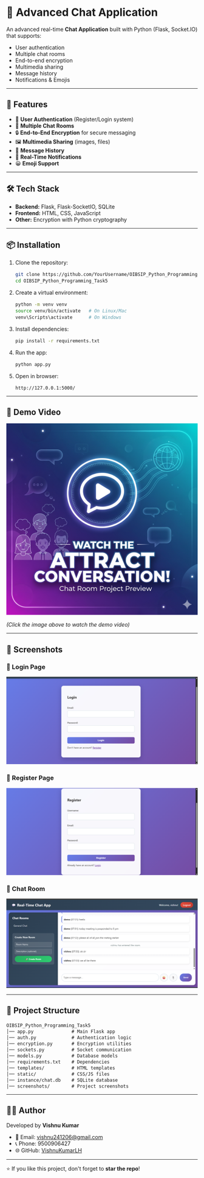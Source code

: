 # 💬 Advanced Chat Application

An advanced real-time **Chat Application** built with Python (Flask, Socket.IO) that supports:
- User authentication
- Multiple chat rooms
- End-to-end encryption
- Multimedia sharing
- Message history
- Notifications & Emojis

---

## 🚀 Features
- 🔑 **User Authentication** (Register/Login system)
- 💬 **Multiple Chat Rooms**
- 🔒 **End-to-End Encryption** for secure messaging
- 🖼️ **Multimedia Sharing** (images, files)
- 📜 **Message History**
- 🔔 **Real-Time Notifications**
- 😀 **Emoji Support**

---

## 🛠️ Tech Stack
- **Backend:** Flask, Flask-SocketIO, SQLite
- **Frontend:** HTML, CSS, JavaScript
- **Other:** Encryption with Python cryptography

---

## 📦 Installation

1. Clone the repository:
   ```bash
   git clone https://github.com/YourUsername/OIBSIP_Python_Programming_Task5.git
   cd OIBSIP_Python_Programming_Task5
   ```

2. Create a virtual environment:
   ```bash
   python -m venv venv
   source venv/bin/activate   # On Linux/Mac
   venv\Scripts\activate      # On Windows
   ```

3. Install dependencies:
   ```bash
   pip install -r requirements.txt
   ```

4. Run the app:
   ```bash
   python app.py
   ```

5. Open in browser:
   ```
   http://127.0.0.1:5000/
   ```

---

## 🎥 Demo Video

[![Demo Video](./demo_video.png)](https://youtu.be/your-demo-video-link)

*(Click the image above to watch the demo video)*

---

## 📸 Screenshots

### 🔑 Login Page
![Login Page](./login.png)

### 📝 Register Page
![Register Page](./register.png)

### 💬 Chat Room
![Chat Room](./chat_room.png)

---

## 📂 Project Structure
```
OIBSIP_Python_Programming_Task5
│── app.py              # Main Flask app
│── auth.py             # Authentication logic
│── encryption.py       # Encryption utilities
│── sockets.py          # Socket communication
│── models.py           # Database models
│── requirements.txt    # Dependencies
│── templates/          # HTML templates
│── static/             # CSS/JS files
│── instance/chat.db    # SQLite database
│── screenshots/        # Project screenshots
```

---

## 👨‍💻 Author
Developed by **Vishnu Kumar**

- 📧 Email: vishnu241206@gmail.com  
- 📞 Phone: 9500906427  
- 🌐 GitHub: [VishnuKumarLH](https://github.com/VishnuKumarLH)

---

⭐ If you like this project, don't forget to **star the repo**!
